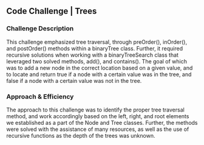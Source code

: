 ## Code Challenge | Trees

### Challenge Description
This challenge emphasized tree traversal, through preOrder(), inOrder(), and postOrder() methods within a binaryTree class. Further, it required recursive solutions when working with a binaryTreeSearch class that leveraged two solved methods, add(), and contains(). The goal of which was to add a new node in the correct location based on a given value, and to locate and return true if a node with a certain value was in the tree, and false if a node with a certain value was not in the tree. 

### Approach & Efficiency
The approach to this challenge was to identify the proper tree traversal method, and work accordingly based on the left, right, and root elements we established as a part of the Node and Tree classes. Further, the methods were solved with the assistance of many resources, as well as the use of recursive functions as the depth of the trees was unknown. 



